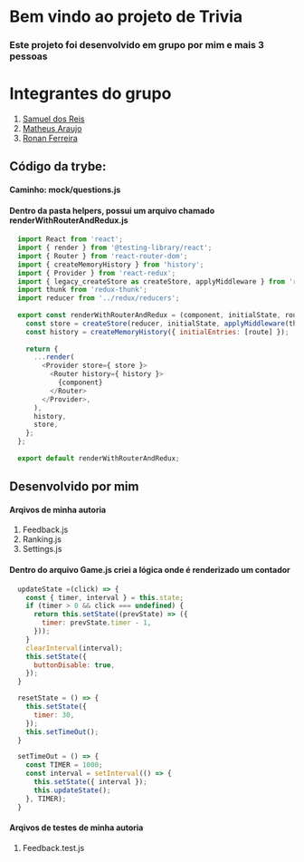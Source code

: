 # Bem vindo ao projeto de Trivia

### Este projeto foi desenvolvido em grupo por mim e mais 3 pessoas

<h1>Integrantes do grupo</h1>

<ol>
  <li><a href= "https://github.com/holygato">Samuel dos Reis</a></li>
  <li><a href= "https://github.com/matheusfoaraujo">Matheus Araujo</a></li>
  <li><a href= "https://github.com/ronaferr">Ronan Ferreira</a></li>
</ol>


## Código da trybe:

<h4>Caminho: mock/questions.js</h4>

<h4>Dentro da pasta helpers, possui um arquivo chamado renderWithRouterAndRedux.js</h4>

```js
  import React from 'react';
  import { render } from '@testing-library/react';
  import { Router } from 'react-router-dom';
  import { createMemoryHistory } from 'history';
  import { Provider } from 'react-redux';
  import { legacy_createStore as createStore, applyMiddleware } from 'redux';
  import thunk from 'redux-thunk';
  import reducer from '../redux/reducers';
  
  export const renderWithRouterAndRedux = (component, initialState, route = '/') => {
    const store = createStore(reducer, initialState, applyMiddleware(thunk));
    const history = createMemoryHistory({ initialEntries: [route] });
  
    return {
      ...render(
        <Provider store={ store }>
          <Router history={ history }>
            {component}
          </Router>
        </Provider>,
      ),
      history,
      store,
    };
  };
  
  export default renderWithRouterAndRedux;
```
## Desenvolvido por mim

<h4>Arqivos de minha autoria</h4>

<ol>
  <li>Feedback.js</li>
  <li>Ranking.js</li>
  <li>Settings.js</li>
</ol>

<h4>Dentro do arquivo Game.js criei a lógica onde é renderizado um contador</h4>

```js
  updateState =(click) => {
    const { timer, interval } = this.state;
    if (timer > 0 && click === undefined) {
      return this.setState((prevState) => ({
        timer: prevState.timer - 1,
      }));
    }
    clearInterval(interval);
    this.setState({
      buttonDisable: true,
    });
  }

  resetState = () => {
    this.setState({
      timer: 30,
    });
    this.setTimeOut();
  }

  setTimeOut = () => {
    const TIMER = 1000;
    const interval = setInterval(() => {
      this.setState({ interval });
      this.updateState();
    }, TIMER);
  }
```

<h4>Arqivos de testes de minha autoria</h4>

<ol>
  <li>Feedback.test.js</li>
</ol>
